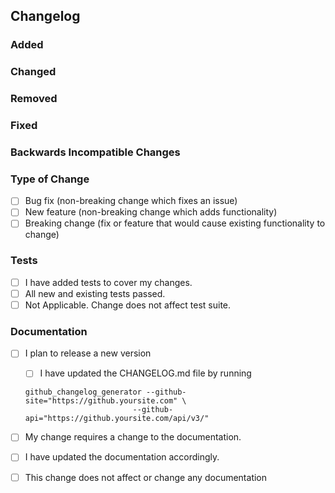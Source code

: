 ## Changelog

### Added 
<!-- Any new feature bullet points here -->

### Changed
<!-- Any changes or updates in existing functionality bullet points here -->

### Removed
<!-- Any removed item bullet points here -->

### Fixed
<!-- Any bug fixs here -->

### Backwards Incompatible Changes
<!-- Note any backwards incompatible changes in bullet points here -->


### Type of Change
<!--- What types of changes does your code introduce? Put an `x` in all the boxes that apply: -->
- [ ] Bug fix (non-breaking change which fixes an issue)
- [ ] New feature (non-breaking change which adds functionality)
- [ ] Breaking change (fix or feature that would cause existing functionality to change)
 	 
 ### Tests
 - [ ] I have added tests to cover my changes.
 - [ ] All new and existing tests passed.
 - [ ] Not Applicable. Change does not affect test suite.
 	 
 ### Documentation
- [ ] I plan to release a new version
    - [ ] I have updated the CHANGELOG.md file by running 
    ```
    github_changelog_generator --github-site="https://github.yoursite.com" \
                            --github-api="https://github.yoursite.com/api/v3/"
    ```
- [ ] My change requires a change to the documentation.	 
- [ ] I have updated the documentation accordingly.
- [ ] This change does not affect or change any documentation


